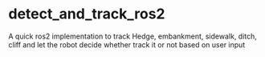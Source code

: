 # detect_and_track_ros2

A quick ros2 implementation to track Hedge, embankment, sidewalk, ditch, cliff and let the robot decide whether track it or not based on user input